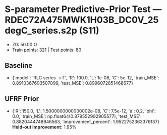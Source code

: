 # S-parameter Predictive-Prior Test — RDEC72A475MWK1H03B_DC0V_25degC_series.s2p (S11)
- Z0: 50.00 Ω
- Train points: 321  |  Test points: 80

## Baseline
- {'model': 'RLC series -> Γ', 'R': 100.0, 'L': 1e-08, 'C': 5e-12, 'train_MSE': 0.8910367603507099, 'test_MSE': 0.8996072851468677}

## UFRF Prior
- {'R': 150.0, 'L': 1.5000000000000002e-08, 'C': 7.5e-12, 'a': 0.2, 'phi': 0.0, 'train_MSE': np.float64(0.879552992905577), 'test_MSE': 0.8820444748946563, 'improvement_percent': 1.9522752363376137}
**Held-out improvement:** 1.95%